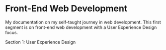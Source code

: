 # Front-End Web Development

My documentation on my self-taught journey in web development. This first segment is on front-end web development with a User Experience Design focus.

Section 1: User Experience Design

